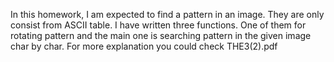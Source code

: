 In this homework, I am expected to find a pattern in an image.
They are only consist from ASCII table.
I have written three functions. One of them for rotating pattern and the main one is searching pattern in the given image char by char. 
For more explanation you could check THE3(2).pdf
